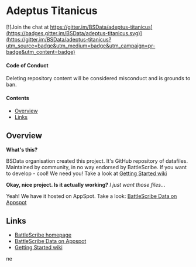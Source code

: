 Adeptus Titanicus
=================

[![Join the chat at https://gitter.im/BSData/adeptus-titanicus](https://badges.gitter.im/BSData/adeptus-titanicus.svg)](https://gitter.im/BSData/adeptus-titanicus?utm_source=badge&utm_medium=badge&utm_campaign=pr-badge&utm_content=badge)

#### Code of Conduct ####
Deleting repository content will be considered misconduct and is grounds to ban.

#### Contents ####

* [Overview][]
* [Links][]

## Overview ##
[Overview]: #overview

__What's this?__

BSData organisation created this project. It's GitHub repository of datafiles.
Maintained by community, in no way endorsed by BattleScribe. If you want
to develop - cool! We need you! Take a look at [Getting Started wiki][]

__Okay, nice project. Is it actually working?__ _I just want those files..._

Yeah! We have it hosted on AppSpot. Take a look: [BattleScribe Data on Appspot][]


## Links ##
[Links]: #links

* [BattleScribe homepage][]
* [BattleScribe Data on Appspot][]
* [Getting Started wiki][]


[BattleScribe homepage]: http://www.battlescribe.net/
[BattleScribe Data on Appspot]: http://battlescribedata.appspot.com/#/repos
[Getting Started wiki]: https://github.com/BSData/catalogue-development/wiki/Getting-Started#contributing
ne
